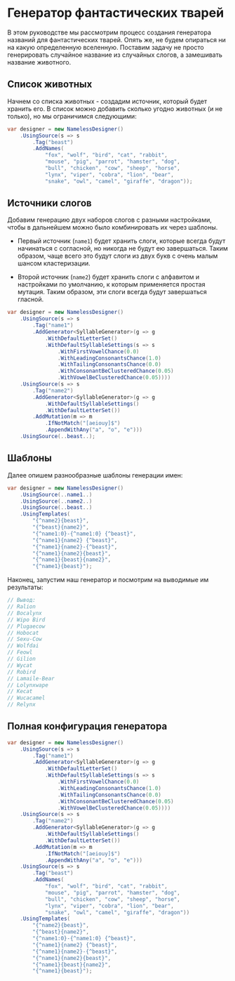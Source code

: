 # Генератор фантастических тварей

В этом руководстве мы рассмотрим процесс создания генератора названий для фантастических тварей. Опять же, не будем опираться ни на какую определенную вселенную. Поставим задачу не просто генерировать случайное название из случайных слогов, а замешивать название животного. 

## Список животных

Начнем со списка животных - создадим источник, который будет хранить его. В список можно добавить сколько угодно животных (и не только), но мы ограничимся следующими:

```csharp
var designer = new NamelessDesigner()
    .UsingSource(s => s
        .Tag("beast")
        .AddNames(
            "fox", "wolf", "bird", "cat", "rabbit",
            "mouse", "pig", "parrot", "hamster", "dog",
            "bull", "chicken", "cow", "sheep", "horse",
            "lynx", "viper", "cobra", "lion", "bear",
            "snake", "owl", "camel", "giraffe", "dragon"));
```

## Источники слогов

Добавим генерацию двух наборов слогов с разными настройками, чтобы в дальнейшем можно было комбинировать их через шаблоны.

+ Первый источник (`name1`) будет хранить слоги, которые всегда будут начинаться с согласной, но никогда не будут ею завершаться. Таким образом, чаще всего это будут слоги из двух букв с очень малым шансом кластеризации.

+ Второй источник (`name2`) будет хранить слоги с алфавитом и настройками по умолчанию, к которым применяется простая мутация. Таким образом, эти слоги всегда будут завершаться гласной.

```csharp
var designer = new NamelessDesigner()
    .UsingSource(s => s
        .Tag("name1")
        .AddGenerator<SyllableGenerator>(g => g
            .WithDefaultLetterSet()
            .WithDefaultSyllableSettings(s => s
                .WithFirstVowelChance(0.0)
                .WithLeadingConsonantsChance(1.0)
                .WithTailingConsonantsChance(0.0)
                .WithConsonantBeClusteredChance(0.05)
                .WithVowelBeClusteredChance(0.05))))
    .UsingSource(s => s
        .Tag("name2")
        .AddGenerator<SyllableGenerator>(g => g
            .WithDefaultSyllableSettings()
            .WithDefaultLetterSet())
        .AddMutation(m => m
            .IfNotMatch("[aeiouy]$")
            .AppendWithAny("a", "o", "e")))
    .UsingSource(..beast..);
```

## Шаблоны

Далее опишем разнообразные шаблоны генерации имен:

```csharp
var designer = new NamelessDesigner()
    .UsingSource(..name1..)
    .UsingSource(..name2..)
    .UsingSource(..beast..)
    .UsingTemplates(
        "{^name2}{beast}",
        "{^beast}{name2}",
        "{^name1:0}-{^name1:0} {^beast}",
        "{^name1}{name2} {^beast}",
        "{^name1}{name2}-{^beast}",
        "{^name1}{name2}{beast}",
        "{^name1}{beast}{name2}",
        "{^name1}{beast}");
```

Наконец, запустим наш генератор и посмотрим на выводимые им результаты:

```csharp
// Вывод:
// Ralion 
// Bocalynx
// Wipo Bird
// Plugaecow
// Hobocat
// Sexu-Cow
// Wolfdai
// Feowl
// Gilion
// Wycat
// Robird 
// Lamaile-Bear 
// Lolynxwape
// Kecat 
// Wucacamel
// Relynx
```

## Полная конфигурация генератора

```csharp
var designer = new NamelessDesigner()
    .UsingSource(s => s
        .Tag("name1")
        .AddGenerator<SyllableGenerator>(g => g
            .WithDefaultLetterSet()
            .WithDefaultSyllableSettings(s => s
                .WithFirstVowelChance(0.0)
                .WithLeadingConsonantsChance(1.0)
                .WithTailingConsonantsChance(0.0)
                .WithConsonantBeClusteredChance(0.05)
                .WithVowelBeClusteredChance(0.05))))
    .UsingSource(s => s
        .Tag("name2")
        .AddGenerator<SyllableGenerator>(g => g
            .WithDefaultSyllableSettings()
            .WithDefaultLetterSet())
        .AddMutation(m => m
            .IfNotMatch("[aeiouy]$")
            .AppendWithAny("a", "o", "e")))
    .UsingSource(s => s
        .Tag("beast")
        .AddNames(
            "fox", "wolf", "bird", "cat", "rabbit", 
            "mouse", "pig", "parrot", "hamster", "dog", 
            "bull", "chicken", "cow", "sheep", "horse",
            "lynx", "viper", "cobra", "lion", "bear",
            "snake", "owl", "camel", "giraffe", "dragon"))
    .UsingTemplates(
        "{^name2}{beast}",
        "{^beast}{name2}",
        "{^name1:0}-{^name1:0} {^beast}",
        "{^name1}{name2} {^beast}",
        "{^name1}{name2}-{^beast}",
        "{^name1}{name2}{beast}",
        "{^name1}{beast}{name2}",
        "{^name1}{beast}");
```
